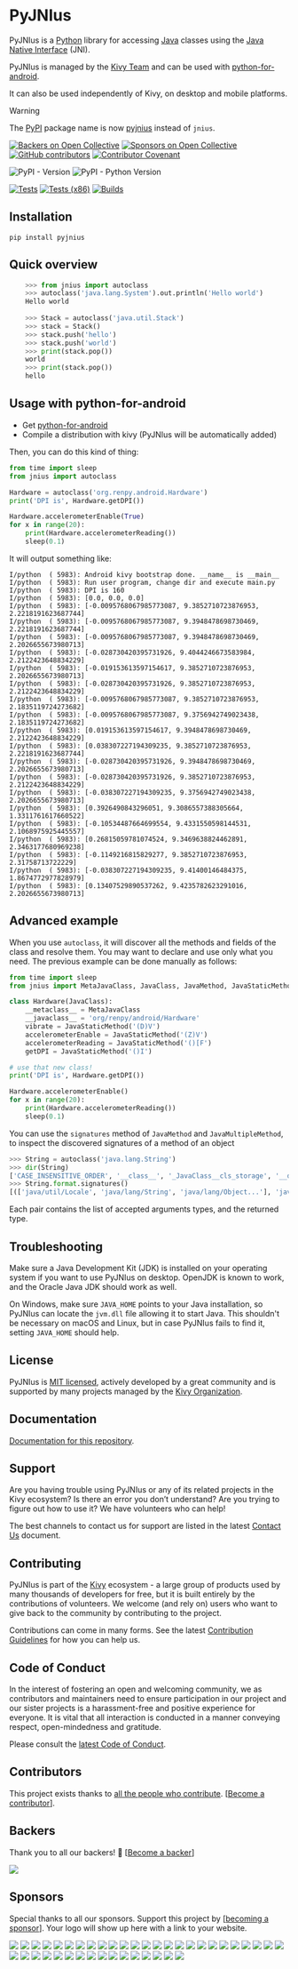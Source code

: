 PyJNIus
=======

PyJNIus is a [Python](https://www.python.org/) library for accessing 
[Java](https://www.java.com/) classes using the 
[Java Native Interface](https://docs.oracle.com/javase/8/docs/technotes/guides/jni/)
(JNI). 

PyJNIus is managed by the [Kivy Team](https://kivy.org/about.html) and can be
used with [python-for-android](https://github.com/kivy/python-for-android). 

It can also be used independently of Kivy, on desktop and mobile platforms. 

> [!WARNING]
> The [PyPI](https://pypi.org/) package name is now 
[pyjnius](https://pypi.org/project/pyjnius/) instead of `jnius`.


[![Backers on Open Collective](https://opencollective.com/kivy/backers/badge.svg)](#backers)
[![Sponsors on Open Collective](https://opencollective.com/kivy/sponsors/badge.svg)](#sponsors)
[![GitHub contributors](https://img.shields.io/github/contributors-anon/kivy/pyjnius)](https://github.com/kivy/pyjnius/graphs/contributors)
[![Contributor Covenant](https://img.shields.io/badge/Contributor%20Covenant-2.1-4baaaa.svg)](code_of_conduct.md)

![PyPI - Version](https://img.shields.io/pypi/v/pyjnius)
![PyPI - Python Version](https://img.shields.io/pypi/pyversions/pyjnius)

[![Tests](https://github.com/kivy/pyjnius/workflows/Continuous%20Integration/badge.svg)](https://github.com/kivy/pyjnius/actions)
[![Tests (x86)](https://github.com/kivy/pyjnius/workflows/Continuous%20Integration%20(x86)/badge.svg)](https://github.com/kivy/pyjnius/actions)
[![Builds](https://github.com/kivy/pyjnius/workflows/Continuous%20Delivery/badge.svg)](https://github.com/kivy/pyjnius/actions)


Installation
------------

```
pip install pyjnius
```

Quick overview
--------------

```python
    >>> from jnius import autoclass
    >>> autoclass('java.lang.System').out.println('Hello world')
    Hello world
    
    >>> Stack = autoclass('java.util.Stack')
    >>> stack = Stack()
    >>> stack.push('hello')
    >>> stack.push('world')
    >>> print(stack.pop())
    world
    >>> print(stack.pop())
    hello
```

Usage with python-for-android
-----------------------------

* Get [python-for-android](http://github.com/kivy/python-for-android)
* Compile a distribution with kivy (PyJNIus will be automatically added)

Then, you can do this kind of thing:

```python
from time import sleep
from jnius import autoclass

Hardware = autoclass('org.renpy.android.Hardware')
print('DPI is', Hardware.getDPI())

Hardware.accelerometerEnable(True)
for x in range(20):
    print(Hardware.accelerometerReading())
    sleep(0.1)
```

It will output something like:

```
I/python  ( 5983): Android kivy bootstrap done. __name__ is __main__
I/python  ( 5983): Run user program, change dir and execute main.py
I/python  ( 5983): DPI is 160
I/python  ( 5983): [0.0, 0.0, 0.0]
I/python  ( 5983): [-0.0095768067985773087, 9.3852710723876953, 2.2218191623687744]
I/python  ( 5983): [-0.0095768067985773087, 9.3948478698730469, 2.2218191623687744]
I/python  ( 5983): [-0.0095768067985773087, 9.3948478698730469, 2.2026655673980713]
I/python  ( 5983): [-0.028730420395731926, 9.4044246673583984, 2.2122423648834229]
I/python  ( 5983): [-0.019153613597154617, 9.3852710723876953, 2.2026655673980713]
I/python  ( 5983): [-0.028730420395731926, 9.3852710723876953, 2.2122423648834229]
I/python  ( 5983): [-0.0095768067985773087, 9.3852710723876953, 2.1835119724273682]
I/python  ( 5983): [-0.0095768067985773087, 9.3756942749023438, 2.1835119724273682]
I/python  ( 5983): [0.019153613597154617, 9.3948478698730469, 2.2122423648834229]
I/python  ( 5983): [0.038307227194309235, 9.3852710723876953, 2.2218191623687744]
I/python  ( 5983): [-0.028730420395731926, 9.3948478698730469, 2.2026655673980713]
I/python  ( 5983): [-0.028730420395731926, 9.3852710723876953, 2.2122423648834229]
I/python  ( 5983): [-0.038307227194309235, 9.3756942749023438, 2.2026655673980713]
I/python  ( 5983): [0.3926490843296051, 9.3086557388305664, 1.3311761617660522]
I/python  ( 5983): [-0.10534487664699554, 9.4331550598144531, 2.1068975925445557]
I/python  ( 5983): [0.26815059781074524, 9.3469638824462891, 2.3463177680969238]
I/python  ( 5983): [-0.1149216815829277, 9.3852710723876953, 2.31758713722229]
I/python  ( 5983): [-0.038307227194309235, 9.41400146484375, 1.8674772977828979]
I/python  ( 5983): [0.13407529890537262, 9.4235782623291016, 2.2026655673980713]
```

Advanced example
----------------

When you use `autoclass`, it will discover all the methods and fields of the
class and resolve them. You may want to declare and use only what you
need. The previous example can be done manually as follows:

```python
from time import sleep
from jnius import MetaJavaClass, JavaClass, JavaMethod, JavaStaticMethod

class Hardware(JavaClass):
    __metaclass__ = MetaJavaClass
    __javaclass__ = 'org/renpy/android/Hardware'
    vibrate = JavaStaticMethod('(D)V')
    accelerometerEnable = JavaStaticMethod('(Z)V')
    accelerometerReading = JavaStaticMethod('()[F')
    getDPI = JavaStaticMethod('()I')

# use that new class!
print('DPI is', Hardware.getDPI())

Hardware.accelerometerEnable()
for x in range(20):
    print(Hardware.accelerometerReading())
    sleep(0.1)
```

You can use the `signatures` method of `JavaMethod` and `JavaMultipleMethod`, to inspect the discovered signatures of a method of an object

```python
>>> String = autoclass('java.lang.String')
>>> dir(String)
['CASE_INSENSITIVE_ORDER', '__class__', '_JavaClass__cls_storage', '__delattr__', '__dict__', '__dir__', '__doc__', '__eq__', '__format__', '__ge__', '__getattribute__', '__gt__', '__hash__', '__init__', '__init_subclass__', '__javaclass__', '__javaconstructor__', '__le__', '__lt__', '__module__', '__ne__', '__new__', '__pyx_vtable__', '__reduce__', '__reduce_ex__', '__repr__', '__setattr__', '__setstate__', '__sizeof__', '__str__', '__subclasshook__', '__weakref__', 'charAt', 'checkBounds', 'clone', 'codePointAt', 'codePointBefore', 'codePointCount', 'compareTo', 'compareToIgnoreCase', 'concat', 'contains', 'contentEquals', 'copyValueOf', 'empty', 'endsWith', 'equals', 'equalsIgnoreCase', 'finalize', 'format', 'getBytes', 'getChars', 'getClass', 'hashCode', 'indexOf', 'indexOfSupplementary', 'intern', 'isEmpty', 'join', 'lastIndexOf', 'lastIndexOfSupplementary', 'length', 'matches', 'nonSyncContentEquals', 'notify', 'notifyAll', 'offsetByCodePoints', 'regionMatches', 'registerNatives', 'replace', 'replaceAll', 'replaceFirst', 'split', 'startsWith', 'subSequence', 'substring', 'toCharArray', 'toLowerCase', 'toString', 'toUpperCase', 'trim', 'valueOf', 'wait']
>>> String.format.signatures()
[(['java/util/Locale', 'java/lang/String', 'java/lang/Object...'], 'java/lang/String'), (['java/lang/String', 'java/lang/Object...'], 'java/lang/String')]
```
Each pair contains the list of accepted arguments types, and the returned type.

Troubleshooting
---------------

Make sure a Java Development Kit (JDK) is installed on your operating system if
you want to use PyJNIus on desktop. OpenJDK is known to work, and the Oracle
Java JDK should work as well.

On Windows, make sure `JAVA_HOME` points to your Java installation, so PyJNIus
can locate the `jvm.dll` file allowing it to start Java. This shouldn't be
necessary on macOS and Linux, but in case PyJNIus fails to find it, setting
`JAVA_HOME` should help.

## License

PyJNIus is [MIT licensed](LICENSE), actively developed by a great
community and is supported by many projects managed by the 
[Kivy Organization](https://www.kivy.org/about.html).

## Documentation

[Documentation for this repository](https://pyjnius.readthedocs.io/).

## Support

Are you having trouble using PyJNIus or any of its related projects in the Kivy
ecosystem?
Is there an error you don’t understand? Are you trying to figure out how to use 
it? We have volunteers who can help!

The best channels to contact us for support are listed in the latest 
[Contact Us](https://github.com/kivy/pyjnius/blob/master/CONTACT.md) document.

## Contributing

PyJNIus is part of the [Kivy](https://kivy.org) ecosystem - a large group of
products used by many thousands of developers for free, but it
is built entirely by the contributions of volunteers. We welcome (and rely on) 
users who want to give back to the community by contributing to the project.

Contributions can come in many forms. See the latest 
[Contribution Guidelines](https://github.com/kivy/pyjnius/blob/master/CONTRIBUTING.md)
for how you can help us.

## Code of Conduct

In the interest of fostering an open and welcoming community, we as 
contributors and maintainers need to ensure participation in our project and 
our sister projects is a harassment-free and positive experience for everyone. 
It is vital that all interaction is conducted in a manner conveying respect, 
open-mindedness and gratitude.

Please consult the [latest Code of Conduct](https://github.com/kivy/pyjnius/blob/master/CODE_OF_CONDUCT.md).

## Contributors

This project exists thanks to 
[all the people who contribute](https://github.com/kivy/pyjnius/graphs/contributors).
[[Become a contributor](CONTRIBUTING.md)].

## Backers

Thank you to all our backers! 🙏 [[Become a backer](https://opencollective.com/kivy#backer)]

<img src="https://opencollective.com/kivy/backers.svg?width=890&avatarHeight=45&button=false">

## Sponsors

Special thanks to all our sponsors. Support this project by 
[[becoming a sponsor](https://opencollective.com/kivy#sponsor)].
Your logo will show up here with a link to your website. 

<!--- See https://github.com/orgs/kivy/discussions/15 for explanation of this code. -->
<a href="https://opencollective.com/kivy/sponsor/0/website" target="_blank"><img src="https://opencollective.com/kivy/sponsor/0/avatar.svg"></a>
<a href="https://opencollective.com/kivy/sponsor/1/website" target="_blank"><img src="https://opencollective.com/kivy/sponsor/1/avatar.svg"></a>
<a href="https://opencollective.com/kivy/sponsor/2/website" target="_blank"><img src="https://opencollective.com/kivy/sponsor/2/avatar.svg"></a>
<a href="https://opencollective.com/kivy/sponsor/3/website" target="_blank"><img src="https://opencollective.com/kivy/sponsor/3/avatar.svg"></a>
<a href="https://opencollective.com/kivy/sponsor/4/website" target="_blank"><img src="https://opencollective.com/kivy/sponsor/4/avatar.svg"></a>
<a href="https://opencollective.com/kivy/sponsor/5/website" target="_blank"><img src="https://opencollective.com/kivy/sponsor/5/avatar.svg"></a>
<a href="https://opencollective.com/kivy/sponsor/6/website" target="_blank"><img src="https://opencollective.com/kivy/sponsor/6/avatar.svg"></a>
<a href="https://opencollective.com/kivy/sponsor/7/website" target="_blank"><img src="https://opencollective.com/kivy/sponsor/7/avatar.svg"></a>
<a href="https://opencollective.com/kivy/sponsor/8/website" target="_blank"><img src="https://opencollective.com/kivy/sponsor/8/avatar.svg"></a>
<a href="https://opencollective.com/kivy/sponsor/9/website" target="_blank"><img src="https://opencollective.com/kivy/sponsor/9/avatar.svg"></a>
<a href="https://opencollective.com/kivy/sponsor/10/website" target="_blank"><img src="https://opencollective.com/kivy/sponsor/10/avatar.svg"></a>
<a href="https://opencollective.com/kivy/sponsor/11/website" target="_blank"><img src="https://opencollective.com/kivy/sponsor/11/avatar.svg"></a>
<a href="https://opencollective.com/kivy/sponsor/12/website" target="_blank"><img src="https://opencollective.com/kivy/sponsor/12/avatar.svg"></a>
<a href="https://opencollective.com/kivy/sponsor/13/website" target="_blank"><img src="https://opencollective.com/kivy/sponsor/13/avatar.svg"></a>
<a href="https://opencollective.com/kivy/sponsor/14/website" target="_blank"><img src="https://opencollective.com/kivy/sponsor/14/avatar.svg"></a>
<a href="https://opencollective.com/kivy/sponsor/15/website" target="_blank"><img src="https://opencollective.com/kivy/sponsor/15/avatar.svg"></a>
<a href="https://opencollective.com/kivy/sponsor/16/website" target="_blank"><img src="https://opencollective.com/kivy/sponsor/16/avatar.svg"></a>
<a href="https://opencollective.com/kivy/sponsor/17/website" target="_blank"><img src="https://opencollective.com/kivy/sponsor/17/avatar.svg"></a>
<a href="https://opencollective.com/kivy/sponsor/18/website" target="_blank"><img src="https://opencollective.com/kivy/sponsor/18/avatar.svg"></a>
<a href="https://opencollective.com/kivy/sponsor/19/website" target="_blank"><img src="https://opencollective.com/kivy/sponsor/19/avatar.svg"></a>
<a href="https://opencollective.com/kivy/sponsor/20/website" target="_blank"><img src="https://opencollective.com/kivy/sponsor/20/avatar.svg"></a>
<a href="https://opencollective.com/kivy/sponsor/21/website" target="_blank"><img src="https://opencollective.com/kivy/sponsor/21/avatar.svg"></a>
<a href="https://opencollective.com/kivy/sponsor/22/website" target="_blank"><img src="https://opencollective.com/kivy/sponsor/22/avatar.svg"></a>
<a href="https://opencollective.com/kivy/sponsor/23/website" target="_blank"><img src="https://opencollective.com/kivy/sponsor/23/avatar.svg"></a>
<a href="https://opencollective.com/kivy/sponsor/24/website" target="_blank"><img src="https://opencollective.com/kivy/sponsor/24/avatar.svg"></a>
<a href="https://opencollective.com/kivy/sponsor/25/website" target="_blank"><img src="https://opencollective.com/kivy/sponsor/25/avatar.svg"></a>
<a href="https://opencollective.com/kivy/sponsor/26/website" target="_blank"><img src="https://opencollective.com/kivy/sponsor/26/avatar.svg"></a>
<a href="https://opencollective.com/kivy/sponsor/27/website" target="_blank"><img src="https://opencollective.com/kivy/sponsor/27/avatar.svg"></a>
<a href="https://opencollective.com/kivy/sponsor/28/website" target="_blank"><img src="https://opencollective.com/kivy/sponsor/28/avatar.svg"></a>
<a href="https://opencollective.com/kivy/sponsor/29/website" target="_blank"><img src="https://opencollective.com/kivy/sponsor/29/avatar.svg"></a>
<a href="https://opencollective.com/kivy/sponsor/30/website" target="_blank"><img src="https://opencollective.com/kivy/sponsor/30/avatar.svg"></a>
<a href="https://opencollective.com/kivy/sponsor/31/website" target="_blank"><img src="https://opencollective.com/kivy/sponsor/30/avatar.svg"></a>
<a href="https://opencollective.com/kivy/sponsor/32/website" target="_blank"><img src="https://opencollective.com/kivy/sponsor/30/avatar.svg"></a>
<a href="https://opencollective.com/kivy/sponsor/33/website" target="_blank"><img src="https://opencollective.com/kivy/sponsor/30/avatar.svg"></a>
<a href="https://opencollective.com/kivy/sponsor/34/website" target="_blank"><img src="https://opencollective.com/kivy/sponsor/30/avatar.svg"></a>
<a href="https://opencollective.com/kivy/sponsor/35/website" target="_blank"><img src="https://opencollective.com/kivy/sponsor/30/avatar.svg"></a>
<a href="https://opencollective.com/kivy/sponsor/36/website" target="_blank"><img src="https://opencollective.com/kivy/sponsor/30/avatar.svg"></a>
<a href="https://opencollective.com/kivy/sponsor/37/website" target="_blank"><img src="https://opencollective.com/kivy/sponsor/30/avatar.svg"></a>
<a href="https://opencollective.com/kivy/sponsor/38/website" target="_blank"><img src="https://opencollective.com/kivy/sponsor/30/avatar.svg"></a>
<a href="https://opencollective.com/kivy/sponsor/39/website" target="_blank"><img src="https://opencollective.com/kivy/sponsor/30/avatar.svg"></a>
<a href="https://opencollective.com/kivy/sponsor/40/website" target="_blank"><img src="https://opencollective.com/kivy/sponsor/30/avatar.svg"></a>
